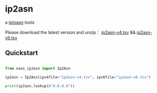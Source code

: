 # ip2asn

a [iptoasn](https://iptoasn.com/) tools

Please download the latest version and unzip：
[ip2asn-v4.tsv](https://iptoasn.com/data/ip2asn-v4.tsv.gz) && [ip2asn-v6.tsv](https://iptoasn.com/data/ip2asn-v6.tsv.gz)

## Quickstart

```python

from nazo_ip2asn import Ip2Asn

ip2asn = Ip2Asn(ipv4file="ip2asn-v4.tsv", ipv6file="ip2asn-v6.tsv")

print(ip2asn.lookup(b"8.8.8.8"))

```